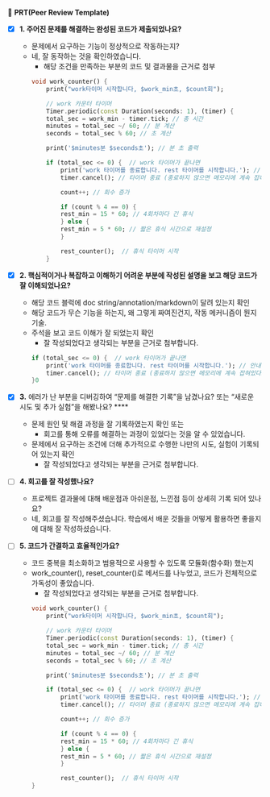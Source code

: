 🔑 **PRT(Peer Review Template)**

- [X]  **1. 주어진 문제를 해결하는 완성된 코드가 제출되었나요?**
    - 문제에서 요구하는 기능이 정상적으로 작동하는지?
    * 네, 잘 동작하는 것을 확인하였습니다.
        - 해당 조건을 만족하는 부분의 코드 및 결과물을 근거로 첨부
        ```dart
        void work_counter() {
            print("work타이머 시작합니다, $work_min초, $count회"); 

            // work 카운터 타이머
            Timer.periodic(const Duration(seconds: 1), (timer) {
            total_sec = work_min - timer.tick; // 총 시간
            minutes = total_sec ~/ 60; // 분 계산
            seconds = total_sec % 60; // 초 계산

            print('$minutes분 $seconds초'); // 분 초 출력

            if (total_sec <= 0) {  // work 타이머가 끝나면
                print('work 타이머를 종료합니다. rest 타이머를 시작합니다.'); // 안내
                timer.cancel(); // 타이머 종료 (종료하지 않으면 메모리에 계속 잡혀있다고 함.)

                count++; // 회수 증가

                if (count % 4 == 0) {
                rest_min = 15 * 60; // 4회차마다 긴 휴식
                } else {
                rest_min = 5 * 60; // 짧은 휴식 시간으로 재설정
                }

                rest_counter();  // 휴식 타이머 시작
            }
        ```
    
- [X]  **2. 핵심적이거나 복잡하고 이해하기 어려운 부분에 작성된 설명을 보고 해당 코드가 잘 이해되었나요?**
    - 해당 코드 블럭에 doc string/annotation/markdown이 달려 있는지 확인
    - 해당 코드가 무슨 기능을 하는지, 왜 그렇게 짜여진건지, 작동 메커니즘이 뭔지 기술.
    - 주석을 보고 코드 이해가 잘 되었는지 확인
        - 잘 작성되었다고 생각되는 부분을 근거로 첨부합니다.
        ```dart
        if (total_sec <= 0) {  // work 타이머가 끝나면
            print('work 타이머를 종료합니다. rest 타이머를 시작합니다.'); // 안내
            timer.cancel(); // 타이머 종료 (종료하지 않으면 메모리에 계속 잡혀있다고 함.)
        }0
        ```
        
- [X]  **3.** 에러가 난 부분을 디버깅하여 “문제를 해결한 기록”을 남겼나요? 또는
   “새로운 시도 및 추가 실험”을 해봤나요? ****
    - 문제 원인 및 해결 과정을 잘 기록하였는지 확인 또는
        * 회고를 통해 오류를 해결하는 과정이 있었다는 것을 알 수 있었습니다.
    - 문제에서 요구하는 조건에 더해 추가적으로 수행한 나만의 시도, 
    실험이 기록되어 있는지 확인
        - 잘 작성되었다고 생각되는 부분을 근거로 첨부합니다.
        
- [ ]  **4. 회고를 잘 작성했나요?**
    - 프로젝트 결과물에 대해 배운점과 아쉬운점, 느낀점 등이 상세히 기록 되어 있나요?
    * 네, 회고를 잘 작성해주셨습니다. 학습에서 배운 것들을 어떻게 활용하면 좋을지에 대해 잘 작성하셨습니다.

- [ ]  **5. 코드가 간결하고 효율적인가요?**
    - 코드 중복을 최소화하고 범용적으로 사용할 수 있도록 모듈화(함수화) 했는지
    * work_counter(), reset_counter()로 메서드를 나누었고, 코드가 전체적으로 가독성이 좋았습니다.
        - 잘 작성되었다고 생각되는 부분을 근거로 첨부합니다.
        ```dart
        void work_counter() {
            print("work타이머 시작합니다, $work_min초, $count회"); 

            // work 카운터 타이머
            Timer.periodic(const Duration(seconds: 1), (timer) {
            total_sec = work_min - timer.tick; // 총 시간
            minutes = total_sec ~/ 60; // 분 계산
            seconds = total_sec % 60; // 초 계산

            print('$minutes분 $seconds초'); // 분 초 출력

            if (total_sec <= 0) {  // work 타이머가 끝나면
                print('work 타이머를 종료합니다. rest 타이머를 시작합니다.'); // 안내
                timer.cancel(); // 타이머 종료 (종료하지 않으면 메모리에 계속 잡혀있다고 함.)

                count++; // 회수 증가

                if (count % 4 == 0) {
                rest_min = 15 * 60; // 4회차마다 긴 휴식
                } else {
                rest_min = 5 * 60; // 짧은 휴식 시간으로 재설정
                }

                rest_counter();  // 휴식 타이머 시작
        }
        ```